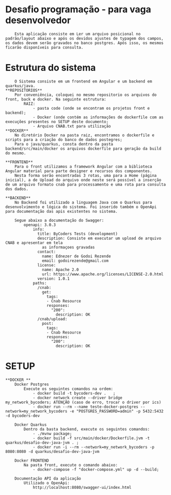 # Desafio programação - para vaga desenvolvedor

		Esta aplicação consiste em Ler um arquivo posicional no padrão/layout abaixo e após os devidos ajustes de typagem dos campos,
	os dados devem serão gravados no banco postgres. Após isso, os mesmos ficarão disponíveis para consulta.

# Estrutura do sistema
		O Sistema consiste em um frontend em Angular e um backend em quarkus/java. 
	**REPOSITORIOS**
		Por conveniência, coloquei no mesmo repositorio os arquivos do front, back e docker. Na seguinte estrutura:
			RAIZ:	
				- pasta code (onde se encontram os projetos front e backend);
				- Docker (onde contém as informações de dockerfile com as execuções presentes no SETUP deste documento;
				- Arquivo CNAB.txt para utilização
	**DOCKER**
		No diretório Docker na pasta raiz, encontramos o dockerfile e scripts para a criação do banco de dados postegres;
		Para o java/quarkus, consta dentro da pasta backend/src/main/docker os arquivos dockerfile para geração da build do mesmo.
		
	**FRONTEND**
		Para o front utilizamos a framework Angular com a biblioteca Angular material para parte designer e recursos dos componentes.
		Nesta forma serão encontradas 3 rotas, uma para a Home (página inicial), a de Upload do arquivo onde neste será possível a inserção de um arquivo formato cnab para processamento e uma rota para consulta dos dados.

	**BACKEND**
		No Backend foi utilizado a linguagem Java com o Quarkus para desenvolvimento e lógica do sistema. Foi inserido também o OpenApi para documentação das apis existentes no sistema.
		
		Segue abaixo a documentação do Swagger:
			openapi: 3.0.3
				info:
				  title: ByCoders Tests (development)
				  description: Consiste em executar um upload de arquivo CNAB e apresentar em tela
					as informaçoes gravadas
				  contact:
					name: Ednezer de Godoi Rezende
					email: godoirezende@gmail.com
				  license:
					name: Apache 2.0
					url: https://www.apache.org/licenses/LICENSE-2.0.html
				  version: 1.0.1
				paths:
				  /cnab:
					get:
					  tags:
					  - Cnab Resource
					  responses:
						"200":
						  description: OK
				  /cnab/upload:
					post:
					  tags:
					  - Cnab Resource
					  responses:
						"200":
						  description: OK

#  SETUP
	**DOCKER **
		Docker Postgres
			Execute os seguintes comandos na ordem:
				- docker build -t bycoders-dev .   ;
				- docker network create --driver bridge my_network_bycoders; ATENÇÃO (caso de erro, trocar o driver por ics)
				- docker run --rm --name teste-docker-postgres --network=my_network_bycoders -e "POSTGRES_PASSWORD=admin" -p 5432:5432 -d bycoders-dev
				
		Docker Quarkus
			Dentro da basta backend, execute os seguintes comandos:
				- ./mvnw package; 
				- docker build -f src/main/docker/Dockerfile.jvm -t quarkus/desafio-dev-java-jvm . ;
				- docker run -i --rm --network=my_network_bycoders -p 8080:8080 -d quarkus/desafio-dev-java-jvm 
					
		Docker FRONTEND
			Na pasta front, execute o comando abaixo:
				- docker-compose -f "docker-compose.yml" up -d --build;
				
		Documentação API da aplicação
			Utilizado o OpenApi: 
				http://localhost:8080/swagger-ui/index.html 
			

